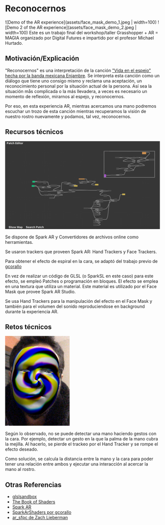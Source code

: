 # Reconocernos

![Demo of the AR experience](assets/face_mask_demo_1.jpeg | width=100)
![Demo 2 of the AR experience](assets/face_mask_demo_2.jpeg | width=100)
Este es un trabajo final del workshop/taller Grasshopper + AR = MAGIA
organizado por Digital Futures e impartido por el profesor Michael Hurtado.

## Motivación/Explicación

"Reconocernos" es una interpretación de la canción ["Vida en el espejo"
hecha por la banda mexicana Enjambre](https://www.youtube.com/watch?v=NxkYp6Y-wbU). Se interpreta esta canción como un diálogo
que tiene uno consigo mismo y reclama una aceptación, un reconocimiento
personal por la situación actual de la persona. Así sea la situación mås
complicada o la más llevadera, a veces es necesario un momento de reflexión, 
mirarnos al espejo, y reconocernos.

Por eso, en esta experiencia AR, mientras acercamos una mano podremos escuchar un 
trozo de esta canción mientras recuperamos la visión de nuestro rostro
nuevamente y podamos, tal vez, reconocernos.

## Recursos técnicos

![Patch editor overview](assets/patch_editor_overview.png)

Se dispone de Spark AR y Convertidores de archivos online como herramientas.

Se usaron trackers que proveen Spark AR: Hand Trackers y Face Trackers.

Para obtener el efecto de espiral en la cara, se adaptó del trabajo previo de [gcorallo](https://github.com/gcorallo/SparkArShaders)

En vez de realizar un código de GLSL (o SparkSL en este caso) para este efecto,
se empleó Patches o programación en bloques. El efecto se emplea en una textura
que utiliza un material. Este material es utilizado por el Face Mask que provee
Spark AR Studio.

Se usa Hand Trackers para la manipulación del efecto en el Face Mask y también
para el volumen del sonido reproduciendose en background durante la experiencia
AR.

## Retos técnicos

![face mask with shader](assets/face_mask_w_shader.png)

Según lo observado, no se puede detectar una mano haciendo gestos con la cara.
Por ejemplo, detectar un gesto en la que la palma de la mano cubra la mejilla.
Al hacerlo, se pierde el trackeo por el Hand Tracker y se rompe el efecto
deseado. 

Como solución, se calcula la distancia entre la mano y la cara para poder tener
una relación entre ambos y ejecutar una interacción al acercar la mano al
rostro.

## Otras Referencias

- [glslsandbox](https://glslsandbox.com/?page=1)
- [The Book of Shaders](https://thebookofshaders.com)
- [Spark AR](https://sparkar.facebook.com/ar-studio/learn/sparksl/sparksl-api/textures)
- [SparkArShaders por gcorallo](https://github.com/gcorallo/SparkArShaders)
- [ar_sfpc de Zach Lieberman](https://github.com/ofzach/ar_sfpc)


